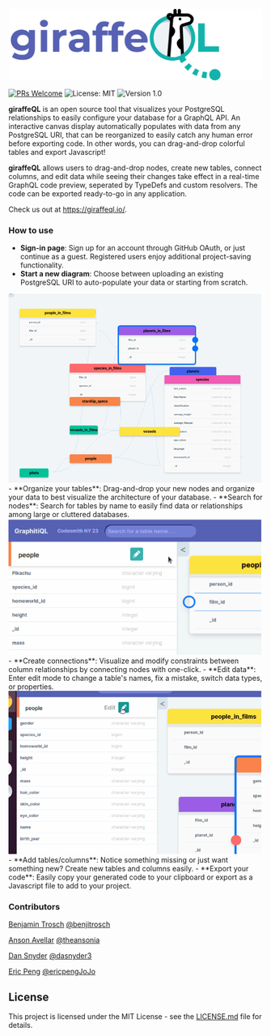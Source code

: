 <p align="center">
    <img width="500" src="./public/logo.svg">
</p>

[![PRs Welcome](https://img.shields.io/badge/PRs-welcome-brightgreen.svg)](https://github.com/giraffeQL/giraffeQL/pulls)
![License: MIT](https://img.shields.io/badge/License-MIT-blue.svg)
![Version 1.0](https://img.shields.io/badge/Release-1.0-lightgrey.svg)

**giraffeQL** is an open source tool that visualizes your PostgreSQL relationships to easily configure your database for a GraphQL API. An interactive canvas display automatically populates with data from any PostgreSQL URI, that can be reorganized to easily catch any human error before exporting code. In other words, you can drag-and-drop colorful tables and export Javascript!

**giraffeQL** allows users to drag-and-drop nodes, create new tables, connect columns, and edit data while seeing their changes take effect in a real-time GraphQL code preview, seperated by TypeDefs and custom resolvers. The code can be exported ready-to-go in any application.

Check us out at https://giraffeql.io/.

### **How to use**
- **Sign-in page**: Sign up for an account through GitHub OAuth, or just continue as a guest. Registered users enjoy additional project-saving functionality.
- **Start a new diagram**: Choose between uploading an existing PostgreSQL URI to auto-populate your data or starting from scratch.
<img width="500" src="./public/readme/visualize_tables.gif">
- **Organize your tables**: Drag-and-drop your new nodes and organize your data to best visualize the architecture of your database.
- **Search for nodes**: Search for tables by name to easily find data or relationships among large or cluttered databases.
<img width="500" src="./public/readme/search_table.gif">
- **Create connections**: Visualize and modify constraints between column relationships by connecting nodes with one-click.
- **Edit data**: Enter edit mode to change a table's names, fix a mistake, switch data types, or properties.
<img width="500" src="./public/readme/live_edit.gif">
- **Add tables/columns**: Notice something missing or just want something new? Create new tables and columns easily.
- **Export your code**: Easily copy your generated code to your clipboard or export as a Javascript file to add to your project.

### **Contributors**
[Benjamin Trosch](https://www.linkedin.com/in/benjitrosch/) [@benjitrosch](https://github.com/benjitrosch)

[Anson Avellar](https://www.linkedin.com/in/ansonavellar/) [@theansonia](https://github.com/theansonia)

[Dan Snyder](https://www.linkedin.com/in/daniel-snyder-77aa4bbb/) [@dasnyder3](https://github.com/dasnyder3)

[Eric Peng](https://www.linkedin.com/in/eric-peng-40b37b13b/) [@ericpengJoJo](https://github.com/ericpengJoJo)

## License

This project is licensed under the MIT License - see the [LICENSE.md](https://github.com/oslabs-beta/giraffeQL/blob/main/LICENSE) file for details.